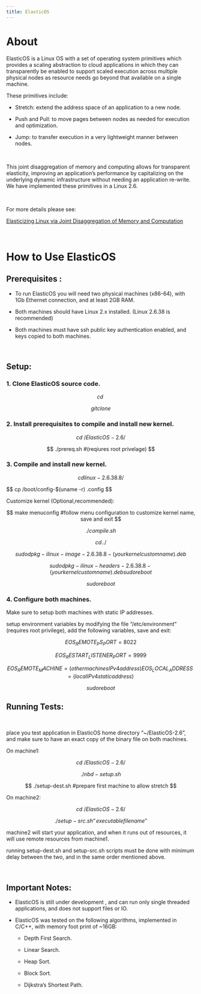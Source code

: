 ```yaml
---
title: ElasticOS
---
```


About
=====

ElasticOS is a Linux OS with a set of operating system primitives which provides a scaling abstraction to cloud applications in which they can transparently be enabled to support scaled execution across multiple physical nodes as resource needs go beyond that available on a single machine.

These primitives include:

-   Stretch: extend the address space of an application to a new node.

-   Push and Pull: to move pages between nodes as needed for execution and optimization.

-   Jump: to transfer execution in a very lightweight manner between nodes.

 

This joint disaggregation of memory and computing allows for transparent elasticity, improving an application’s performance by capitalizing on the underlying dynamic infrastructure without needing an application re-write. We have implemented these primitives in a Linux 2.6.

 

For more details please see:

[Elasticizing Linux via Joint Disaggregation of Memory and Computation](https://arxiv.org/pdf/1806.00885.pdf)

 

How to Use ElasticOS
====================

Prerequisites :
---------------

-   To run ElasticOS you will need two physical machines (x86-64), with 1Gb Ethernet connection, and at least 2GB RAM.

-   Both machines should have Linux 2.x installed. (Linux 2.6.38 is recommended)

-   Both machines must have ssh public key authentication enabled, and keys copied to both machines.

 

Setup:
------

### 1. Clone ElasticOS source code.

$$
cd ~
$$

$$
git clone 
$$

### 2. Install prerequisites to compile and install new kernel.

$$
cd ~/ElasticOS-2.6/
$$

$$
./prereq.sh    #(reqiures root privelage)
$$

### 3. Compile and install new kernel.

$$
cd linux-2.6.38.8/
$$

$$
cp /boot/config-$(uname -r) .config
$$

Customize kernel (Optional,recommended):

$$
make menuconfig  #follow menu configuration to customize kernel name, save and exit
$$

$$
./compile.sh
$$

$$
cd ../
$$

$$
sudo dpkg -i linux-image-2.6.38.8-(your kernel custom name).deb
$$

$$
sudo dpkg -i linux-headers-2.6.38.8-(your kernel custom name).debsudo reboot
$$

$$
sudo reboot
$$

### 4. Configure both machines.

Make sure to setup both machines with static IP addresses.

setup environment variables by modifying the file “/etc/environment” (requires root privilege), add the following variables, save and exit:

$$
EOS_REMOTE_PS_PORT=8022
$$

$$
EOS_RESTART_LISTENER_PORT=9999
$$

$$
EOS_REMOTE_MACHINE= (other machines IPv4 address)
EOS_LOCAL_ADDRESS= (local IPv4 static address)
$$

$$
sudo reboot
$$

Running Tests:
--------------

 

place you test application in ElasticOS home directory “\~/ElasticOS-2.6”, and make sure to have an exact copy of the binary file on both machines.

On machine1:

$$
cd ~/ElasticOS-2.6/
$$

$$
./nbd-setup.sh
$$

$$
./setup-dest.sh  #prepare first machine to allow stretch 
$$

On machine2:

$$
cd ~/ElasticOS-2.6/
$$

$$
./setup-src.sh “executable file name” 
$$

machine2 will start your application, and when it runs out of resources, it will use remote resources from machine1.

running setup-dest.sh and setup-src.sh scripts must be done with minimum delay between the two, and in the same order mentioned above.

 

Important Notes:
----------------

-   ElasticOS is still under development , and can run only single threaded applications, and does not support files or IO.

-   ElasticOS was tested on the following algorithms, implemented in C/C++, with memory foot print of \~16GB:

    -   Depth First Search.

    -   Linear Search.

    -   Heap Sort.

    -   Block Sort.

    -   Dijkstra’s Shortest Path.

 
